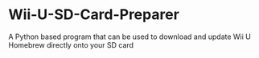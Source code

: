 # Wii-U-SD-Card-Preparer

A Python based program that can be used to download and update Wii U Homebrew directly onto your SD card
